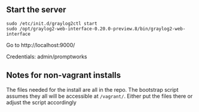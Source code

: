 ## Start the server

    sudo /etc/init.d/graylog2ctl start
    sudo /opt/graylog2-web-interface-0.20.0-preview.8/bin/graylog2-web-interface

Go to http://localhost:9000/

Credentials: admin/promptworks

## Notes for non-vagrant installs

The files needed for the install are all in the repo. The bootstrap script assumes they all will be accessible at `/vagrant/`. Either put the files there or adjust the script accordingly
